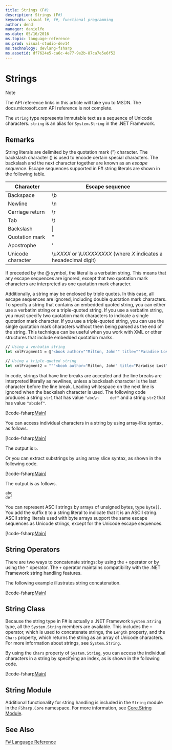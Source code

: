 ```yaml
---
title: Strings (F#)
description: Strings (F#)
keywords: visual f#, f#, functional programming
author: dend
manager: danielfe
ms.date: 05/16/2016
ms.topic: language-reference
ms.prod: visual-studio-dev14
ms.technology: devlang-fsharp
ms.assetid: df7624e5-ca6c-4e77-9e2b-87ca7e5e6f52 
---
```


# Strings

> [!NOTE]
The API reference links in this article will take you to MSDN.  The docs.microsoft.com API reference is not complete.

The `string` type represents immutable text as a sequence of Unicode characters. `string` is an alias for `System.String` in the .NET Framework.

## Remarks
String literals are delimited by the quotation mark (") character. The backslash character (\) is used to encode certain special characters. The backslash and the next character together are known as an *escape sequence*. Escape sequences supported in F# string literals are shown in the following table.

|Character|Escape sequence|
|---------|---------------|
|Backspace|\b|
|Newline|\n|
|Carriage return|\r|
|Tab|\t|
|Backslash|\\|
|Quotation mark|\"|
|Apostrophe|\'|
|Unicode character|\u*XXXX* or \U*XXXXXXXX* (where *X* indicates a hexadecimal digit)|

If preceded by the @ symbol, the literal is a verbatim string. This means that any escape sequences are ignored, except that two quotation mark characters are interpreted as one quotation mark character.

Additionally, a string may be enclosed by triple quotes. In this case, all escape sequences are ignored, including double quotation mark characters. To specify a string that contains an embedded quoted string, you can either use a verbatim string or a triple-quoted string. If you use a verbatim string, you  must specify two quotation mark characters to indicate a single quotation mark character. If you use a triple-quoted string, you can use the single quotation mark characters without them being parsed as the end of the string. This technique can be useful when you work with XML or other structures that include embedded quotation marks.

```fsharp
// Using a verbatim string
let xmlFragment1 = @"<book author=""Milton, John"" title=""Paradise Lost"">"

// Using a triple-quoted string
let xmlFragment2 = """<book author="Milton, John" title="Paradise Lost">"""
```

In code, strings that have line breaks are accepted and the line breaks are interpreted literally as newlines, unless a backslash character is the last character before the line break. Leading whitespace on the next line is ignored when the backslash character is used. The following code produces a string `str1` that has value `"abc\n     def"` and a string `str2` that has value `"abcdef"`.

[!code-fsharp[Main](../../../samples/snippets/fsharp/lang-ref-1/snippet1001.fs)]

You can access individual characters in a string by using array-like syntax, as follows.

[!code-fsharp[Main](../../../samples/snippets/fsharp/lang-ref-1/snippet1002.fs)]

The output is `b`.

Or you can extract substrings by using array slice syntax, as shown in the following code.

[!code-fsharp[Main](../../../samples/snippets/fsharp/lang-ref-1/snippet1003.fs)]

The output is as follows.

```
abc
def
```

You can represent ASCII strings by arrays of unsigned bytes, type `byte[]`. You add the suffix `B` to a string literal to indicate that it is an ASCII string. ASCII string literals used with byte arrays support the same escape sequences as Unicode strings, except for the Unicode escape sequences.

[!code-fsharp[Main](../../../samples/snippets/fsharp/lang-ref-1/snippet1004.fs)]
    
## String Operators
There are two ways to concatenate strings: by using the `+` operator or by using the `^` operator. The `+` operator maintains compatibility with the .NET Framework string handling features.

The following example illustrates string concatenation.

[!code-fsharp[Main](../../../samples/snippets/fsharp/lang-ref-1/snippet1006.fs)]
    
## String Class
Because the string type in F# is actually a .NET Framework `System.String` type, all the `System.String` members are available. This includes the `+` operator, which is used to concatenate strings, the `Length` property, and the `Chars` property, which returns the string as an array of Unicode characters. For more information about strings, see `System.String`.

By using the `Chars` property of `System.String`, you can access the individual characters in a string by specifying an index, as is shown in the following code.

[!code-fsharp[Main](../../../samples/snippets/fsharp/lang-ref-1/snippet1005.fs)]
    
## String Module
Additional functionality for string handling is included in the `String` module in the `FSharp.Core` namespace. For more information, see [Core.String Module](https://msdn.microsoft.com/en-us/visualfsharpdocs/conceptual/core.string-module-%5bfsharp%5d).

## See Also
[F# Language Reference](index.md)